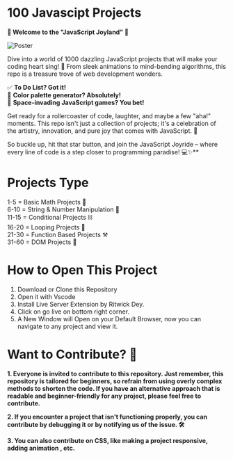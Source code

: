 # 100 Javascipt Projects

**🎉 Welcome to the "JavaScript Joyland" 🚀**

![Poster](https://res.cloudinary.com/practicaldev/image/fetch/s--2aQBiPNP--/c_limit%2Cf_auto%2Cfl_progressive%2Cq_auto%2Cw_880/https://dev-to-uploads.s3.amazonaws.com/uploads/articles/769cuap96tu5s653bzld.jpg)

Dive into a world of 1000 dazzling JavaScript projects that will make your coding heart sing! 🌟 From sleek animations to mind-bending algorithms, this repo is a treasure trove of web development wonders.

✅ **To Do List? Got it!**<br>
🎨 **Color palette generator? Absolutely!**<br>
🚀 **Space-invading JavaScript games? You bet!**

Get ready for a rollercoaster of code, laughter, and maybe a few "aha!" moments. This repo isn't just a collection of projects; it's a celebration of the artistry, innovation, and pure joy that comes with JavaScript. 🎈

So buckle up, hit that star button, and join the JavaScript Joyride – where every line of code is a step closer to programming paradise! 💻✨**

# Projects Type <br>
1-5   = Basic Math Projects 📐 <br>
6-10  = String & Number Manipulation 🔢 <br>
11-15 = Conditional Projects ⛓️ <br>
16-20 = Looping Projects 🔁 <br>
21-30 = Function Based Projects ⚒️<br>
31-60 = DOM Projects 🎨 <br>


# How to Open This Project
1. Download or Clone this Repository
2. Open it with Vscode
3. Install Live Server Extension by Ritwick Dey.
4. Click on go live on bottom right corner.
5. A New Window will Open on your Default Browser, now you can navigate to any project and view it.

# Want to Contribute?  🚀

**1. Everyone is invited to contribute to this repository. Just remember, this repository is tailored for beginners, so refrain from using overly complex methods to shorten the code. If you have an alternative approach that is readable and beginner-friendly for any project, please feel free to contribute.** <br>

**2. If you encounter a project that isn't functioning properly, you can contribute by debugging it or by notifying us of the issue. 🛠️**

**3. You can also contribute on CSS, like making a project responsive, adding animation , etc.**
